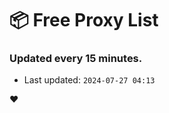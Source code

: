 # :package: Free Proxy List
### Updated every 15 minutes.

- Last updated: `2024-07-27 04:13`

:heart:
